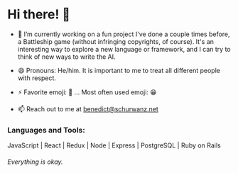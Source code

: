 # Hi there! 👋

- 🔭 I’m currently working on a fun project I've done a couple times before, a Battleship game (without infringing copyrights, of course). It's an interesting way to explore a new language or framework, and I can try to think of new ways to write the AI. 

- 😄 Pronouns: He/him. It is important to me to treat all different people with respect. 

- ⚡ Favorite emoji: 🤔  ...  Most often used emoji: 😁

- 📫 Reach out to me at [benedict@schurwanz.net](mailto:benedict@schurwanz.net)


### Languages and Tools:
JavaScript | React | Redux | Node | Express | PostgreSQL | Ruby on Rails

###### Everything is okay.
